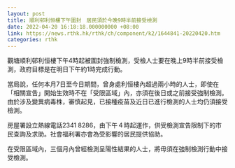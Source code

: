 ```yaml
---
layout: post
title: 順利邨利恒樓下午圍封　居民須於今晚9時半前接受檢測
date: 2022-04-20 16:18:18.000000000 +08:00
link: https://news.rthk.hk/rthk/ch/component/k2/1644841-20220420.htm
categories: rthk
---
```


觀塘順利邨利恒樓下午4時起被圍封強制檢測，受檢人士要在晚上9時半前接受檢測，政府目標是在明日下午約1時完成行動。

當局說，任何本月7日至今日期間，曾身處利恒樓內超過兩小時的人士，即使在「相關宣告」開始生效時不在「受限區域」內，亦須在後日或之前接受強制檢測。由於涉及變異病毒株，審慎起見，已接種疫苗及近日已進行檢測的人士均仍須接受檢測。

房屋署設立熱線電話2341 8286，由下午４時起運作，供受檢測宣告限制下的市民查詢及求助。社會福利署亦會為受影響的居民提供協助。

在受限區域內，三個月內曾經檢測呈陽性結果的人士，將毋須在強制檢測行動中接受檢測。
